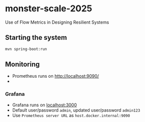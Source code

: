 # monster-scale-2025
Use of Flow Metrics in Designing Resilient Systems 


## Starting the system

```bash
mvn spring-boot:run
```


## Monitoring

- Prometheus runs on [http://localhost:9090/](http://localhost:9090/query?g0.expr=http_server_requests_active_seconds_max&g0.show_tree=0&g0.tab=graph&g0.range_input=1h&g0.res_type=auto&g0.res_density=medium&g0.display_mode=lines&g0.show_exemplars=0)
- 

### Grafana

- Grafana runs on [localhost:3000](localhost:3000)
- Default user/password `admin`, updated user/password `admin123`
- Use `Prometheus server URL` as `host.docker.internal:9090`
